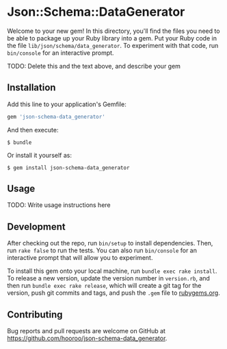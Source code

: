 # Json::Schema::DataGenerator

Welcome to your new gem! In this directory, you'll find the files you need to be able to package up your Ruby library into a gem. Put your Ruby code in the file `lib/json/schema/data_generator`. To experiment with that code, run `bin/console` for an interactive prompt.

TODO: Delete this and the text above, and describe your gem

## Installation

Add this line to your application's Gemfile:

```ruby
gem 'json-schema-data_generator'
```

And then execute:

    $ bundle

Or install it yourself as:

    $ gem install json-schema-data_generator

## Usage

TODO: Write usage instructions here

## Development

After checking out the repo, run `bin/setup` to install dependencies. Then, run `rake false` to run the tests. You can also run `bin/console` for an interactive prompt that will allow you to experiment.

To install this gem onto your local machine, run `bundle exec rake install`. To release a new version, update the version number in `version.rb`, and then run `bundle exec rake release`, which will create a git tag for the version, push git commits and tags, and push the `.gem` file to [rubygems.org](https://rubygems.org).

## Contributing

Bug reports and pull requests are welcome on GitHub at https://github.com/hooroo/json-schema-data_generator.

